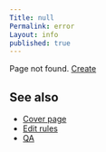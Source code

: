 ```yaml
---
Title: null
Permalink: error
Layout: info
published: true
---
```

Page not found. [Create](http://prose.io/#indexmod/encyclopedia/new/master/{{page.url}}.md)

## See also

- [Cover page](index)
- [Edit rules](edit)
- [QA](qa)
